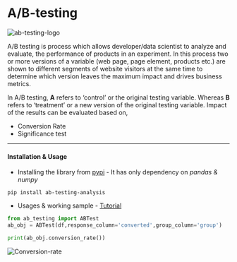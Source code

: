# A/B-testing

![ab-testing-logo](https://raw.githubusercontent.com/mihir-workspace/ab-testing/main/assets/abtest_logo.png)

A/B testing is process which allows developer/data scientist to analyze and evaluate, the performance of products in an experiment. In this process two or more versions of a variable (web page, page element, products etc.) are shown to different segments of website visitors at the same time to determine which version leaves the maximum impact and drives business metrics.

In A/B testing, **A** refers to ‘control’ or the original testing variable. Whereas **B** refers to ‘treatment’ or a new version of the original testing variable. Impact of the results can be evaluated based on,
+ Conversion Rate
+ Significance test
----

#### Installation & Usage
+ Installing the library from [pypi](https://pypi.org/project/ab-testing-analysis/) - It has only dependency on *pandas & numpy*
```shell
pip install ab-testing-analysis
```
+ Usages & working sample - [Tutorial](https://github.com/mihir-workspace/ab-testing/blob/main/Docs/Tutorial-walkthrough.ipynb)
```python
from ab_testing import ABTest
ab_obj = ABTest(df,response_column='converted',group_column='group')

print(ab_obj.conversion_rate())
```
![Conversion-rate](https://raw.githubusercontent.com/mihir-workspace/ab-testing/main/assets/results-conversion-rate.png)






